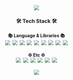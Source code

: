 <p align="center"><img src="https://capsule-render.vercel.app/api?type=slice&color=8cd7f7&height=200&section=header&text=SangGwon%20Lee&fontSize=70"</p>

<!-- <<h2 align="center"> Hi there 👋 </h2> -->

<h3 align="center"> 🛠 Tech Stack 🛠 </h3>

<p align="center">
    <h4 align="center"> 📚 Language & Libraries 📚 <br>
        <img src="https://img.shields.io/badge/C++-00599C?style=flat-square&logo=C%2B%2B&logoColor=white">&nbsp
        <img src="https://img.shields.io/badge/Python-3766AB?style=flat-square&logo=Python&logoColor=white">&nbsp
        <img src="https://img.shields.io/badge/Numpy-013243?style=flat-square&logo=Numpy&logoColor=white">&nbsp
        <img src="https://img.shields.io/badge/SciPy-%230C55A5.svg?style=flat-square&logo=scipy&logoColor=%white">&nbsp
        <img src="https://img.shields.io/badge/Pandas-150458?style=flat-square&logo=Pandas&logoColor=white">&nbsp
   <!-- <img src="https://img.shields.io/badge/opencv-%23white.svg?style=flat-square&logo=opencv&logoColor=white">&nbsp -->
        <img src="https://img.shields.io/badge/Scikit--learn-%23F7931E.svg?style=flat-square&logo=scikit-learn&logoColor=white">&nbsp
        <img src="https://img.shields.io/badge/Pytorch-EE4C2C?style=flat-square&logo=Pytorch&logoColor=white">&nbsp
        <img src="https://img.shields.io/badge/Flask-00000C?style=flat-square&logo=Flask&logoColor=white">&nbsp
        <img src="https://img.shields.io/badge/Selenium-%43B02A?style=flat-square&logo=selenium&logoColor=white">
    </h4>
    <h4 align="center"> ⚙️ Etc ⚙️ <br>
        <img src="https://img.shields.io/badge/Anaconda-%2344A833.svg?style=flat-square&logo=anaconda&logoColor=white">&nbsp
        <img src="https://img.shields.io/badge/Jupyter-%23FA0F00.svg?style=flat-square&logo=jupyter&logoColor=white">&nbsp
        <img src="https://img.shields.io/badge/Visual%20Studio-5C2D91.svg?style=flat-square&logo=visual-studio&logoColor=white">&nbsp
        <img src="https://img.shields.io/badge/Visual%20Studio%20Code-0078d7.svg?style=flat-square&logo=visual-studio-code&logoColor=white">&nbsp
        <img src="https://img.shields.io/badge/Git-%23F05033.svg?style=flat-square&logo=git&logoColor=white">&nbsp
        <a href="https://github.com/stu0430"><img src="https://img.shields.io/badge/GitHub-%23121011.svg?style=flat-square&logo=github&logoColor=white"></a>
    </h4>
</p>

<p align="center"> 
    <a href="https://solved.ac/profile/stu0430"><img src="https://github-readme-solvedac-hyp3rflow.vercel.app/api/?handle=stu0430"></a>
</p>
